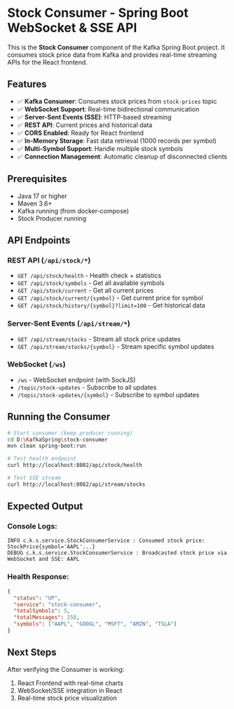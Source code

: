 # Stock Consumer - Spring Boot WebSocket & SSE API

This is the **Stock Consumer** component of the Kafka Spring Boot project. It consumes stock price data from Kafka and provides real-time streaming APIs for the React frontend.

## Features

- ✅ **Kafka Consumer**: Consumes stock prices from `stock-prices` topic
- ✅ **WebSocket Support**: Real-time bidirectional communication
- ✅ **Server-Sent Events (SSE)**: HTTP-based streaming
- ✅ **REST API**: Current prices and historical data
- ✅ **CORS Enabled**: Ready for React frontend
- ✅ **In-Memory Storage**: Fast data retrieval (1000 records per symbol)
- ✅ **Multi-Symbol Support**: Handle multiple stock symbols
- ✅ **Connection Management**: Automatic cleanup of disconnected clients

## Prerequisites

- Java 17 or higher
- Maven 3.6+
- Kafka running (from docker-compose)
- Stock Producer running

## API Endpoints

### REST API (`/api/stock/*`)
- `GET /api/stock/health` - Health check + statistics
- `GET /api/stock/symbols` - Get all available symbols
- `GET /api/stock/current` - Get all current prices
- `GET /api/stock/current/{symbol}` - Get current price for symbol
- `GET /api/stock/history/{symbol}?limit=100` - Get historical data

### Server-Sent Events (`/api/stream/*`)
- `GET /api/stream/stocks` - Stream all stock price updates
- `GET /api/stream/stocks/{symbol}` - Stream specific symbol updates

### WebSocket (`/ws`)
- `/ws` - WebSocket endpoint (with SockJS)
- `/topic/stock-updates` - Subscribe to all updates
- `/topic/stock-updates/{symbol}` - Subscribe to symbol updates

## Running the Consumer

```bash
# Start consumer (keep producer running)
cd D:\KafkaSpring\stock-consumer
mvn clean spring-boot:run

# Test health endpoint
curl http://localhost:8082/api/stock/health

# Test SSE stream
curl http://localhost:8082/api/stream/stocks
```

## Expected Output

### Console Logs:
```
INFO c.k.s.service.StockConsumerService : Consumed stock price: StockPrice{symbol='AAPL'...}
DEBUG c.k.s.service.StockConsumerService : Broadcasted stock price via WebSocket and SSE: AAPL
```

### Health Response:
```json
{
  "status": "UP",
  "service": "stock-consumer",
  "totalSymbols": 5,
  "totalMessages": 250,
  "symbols": ["AAPL", "GOOGL", "MSFT", "AMZN", "TSLA"]
}
```

## Next Steps

After verifying the Consumer is working:
1. React Frontend with real-time charts
2. WebSocket/SSE integration in React
3. Real-time stock price visualization
